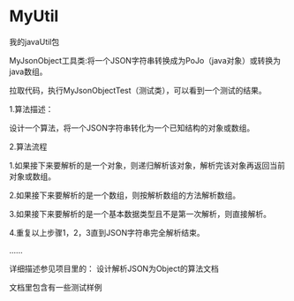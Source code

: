 # MyUtil
我的javaUtil包

MyJsonObject工具类:将一个JSON字符串转换成为PoJo（java对象）或转换为java数组。

拉取代码，执行MyJsonObjectTest（测试类），可以看到一个测试的结果。



1.算法描述：

设计一个算法，将一个JSON字符串转化为一个已知结构的对象或数组。

2.算法流程

1.如果接下来要解析的是一个对象，则递归解析该对象，解析完该对象再返回当前对象或数组。

2.如果接下来要解析的是一个数组，则按解析数组的方法解析数组。

3.如果接下来要解析的是一个基本数据类型且不是第一次解析，则直接解析。

4.重复以上步骤1，2，3直到JSON字符串完全解析结束。


......

详细描述参见项目里的： 设计解析JSON为Object的算法文档   

文档里包含有一些测试样例
